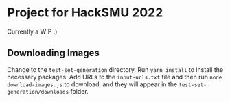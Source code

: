 # Project for HackSMU 2022

Currently a WIP :)

## Downloading Images

Change to the `test-set-generation` directory. Run `yarn install` to install the necessary packages. Add URLs to the `input-urls.txt` file and then run `node download-images.js` to download, and they will appear in the `test-set-generation/downloads` folder.
